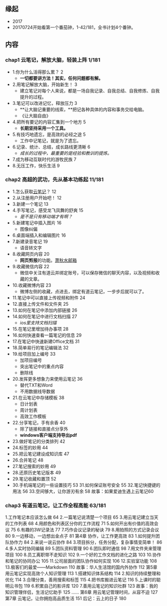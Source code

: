 ##  缘起
+ 2017
+ 20170724开始看第一个番茄钟，1-42/181，全书计划4个番钟。

##  内容
###  chap1 云笔记，解放大脑，轻装上阵	1/181
+ 1.你为什么活得那么累？	2
	+ **一切都要讲方法！其实，任何问题都有解。**
+ 2.用笔记解放大脑，开始新生！	3
	+ 建立笔记对每个人来说，都是一场自我记录、自我总结、自我修炼、自我提升的过程。
+ 3.笔记可以改进记忆，释放压力	3
	+ **让大脑记重要的线索，**把记各种具体的内容和事务交给电脑。
	+ 《让大脑自由》
+ 4.把所有要记的内容汇集到一个地方	5
	+ **长期坚持采用一个工具。**
+ 5.有技巧地遗忘，是高效的必经之途	5
	+ 工作中记笔记，就是为了遗忘。
+ 6.记录、统计、总结，成长路线更清晰	6
	+ *成长的过程中，最重要的是经验和教训的提炼。*
+ 7.成为移动互联时代的游牧民族	7
+ 8.无压工作，快乐生活	9

###  chap2 高超的武功，先从基本功练起	11/181
+ 1.怎么获取[云笔记](http://note.youdao.com)？	12
+ 2.从注册用户开始吧！	12
+ 3.新建一个笔记	13
+ 4.手写笔记，感受龙飞凤舞的舒爽	15
	+ *是不是只有移动端才有啊？*
+ 5.新建笔记中插入图片	16
	+ 图像纠偏
+ 6.桌面端插入和编辑图片	16
+ 7.新建录音笔记	19
	+ 语音转文字 
+ 8.收藏网页内容	20
	+ **网页剪报**的功能。[萧秋水邮箱](ruyi@yeah.net)
+ 9.收藏微信内容	22
	+ 微信中关注有道云并绑定账号，可以保存微信的聊天内容，以及视频和收藏的文章。
+ 10.收藏微博内容	23
	+ 微博左侧的收藏，点进去，绑定有道云笔记，一步步后就可以了。
+ 11.笔记中可以直接上传视频和附件	24
+ 12.直接上传文件和文件夹	25
+ 13.如何在笔记中添加内部链接	26
+ 14.如何在笔记中进行文档扫描	27
	+ *ios里支持文档扫描*
+ 15.在笔记里增加待办事项	28
+ 16.如何快速查看一篇笔记的信息	29
+ 17.在笔记中快速新建Office文档	31
+ 18.简单易行的笔记编辑法	32
+ 19.给项目加上编号	33
	+ 加项目编号
	+ 突出笔记中的重点内容
	+ 删除线
+ 20.发挥更多想象力来使用云笔记	 36
	+ 替代TXT和Word
	+ 不用数据线导数据
+ 21.在云笔记中存储模板	38
	+ 日计划表
	+ 周计划表
	+ 高效工作模板
+ 22.分享笔记，手有余香	40
	+ 除了链接和直接点分享外
	+ **windows客户端支持导出pdf**
+ 23.做好笔记的分类排列	42
+ 24.标签的妙用	44
+ 25.把云笔记建设成知识库	47
+ 26.合并笔记	48
+ 27.笔记搜索的妙用	49
+ 28.还原历史笔记版本	49
+ 29.笔记收藏和置顶	52
+ 30.手机端笔记的一些设置技巧	53
31.如何保证账号安全	55
32.笔记快捷键的用法	56
33.空间够大，让你游刃有余	58
故事：如果爱迪生遇上云笔记60

###  chap3 有道云笔记，让工作全程高能	63/181
1.工作笔记本应该怎么做	64
2.一篇笔记说清楚一个项目	65
3.用云笔记建立当天的工作列表	68
4.用颜色和列表区分你的工作流程	71
5.如何开出有价值的高效会议	75
6.有趣的3W记录法	77
7.巧作会议记录的秘诀	79
8.用拍照的方式记录会议	80
9.一边移动，一边想出金点子	81
第4章 协作，让工作更高效	83
1.如何提升团队协作力	84
2.来说一说云协作	84
3.项目拆分，任务分配，复杂事情变简单！	86
4.多人实时协同编辑	89
5.团队资料管理	90
6.团队即时通信	98
7.用文件夹来管理项目	100
8.员工离职带不走知识	102
9.一个好的工作文档的进化之路	103
10.协作和笔记的协同办公	105
11.公司层面的团队协作如何实现	106
12.实验室功能	108
13.极客们的最爱——Markdown	110
故事：华人生活馆的国内外协作	112
第5章 用云笔记实现高效个人知识管理	113
1.搭建知识体系结构	114
2.知识的持续整理和优化	114
3.合理分类，善用搜索和标签	115
4.把书库搬进云笔记	116
5.上课时的聪明云书包	119
6.积累自己的影评库	120
7.善用云笔记的知识社群	123
故事：我的知识管理伴侣，生活记忆助手	125
……
第6章 用云笔记管理时间，从容不迫	127
第7章 云笔记，让你拥抱高品质生活	151
后记：云上的日子	180